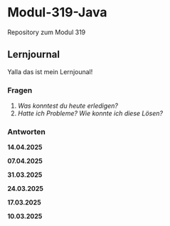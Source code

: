 # Modul-319-Java
Repository zum Modul 319

## Lernjournal

Yalla das ist mein Lernjounal!

### Fragen
1. *Was konntest du heute erledigen?*
2. *Hatte ich Probleme? Wie konnte ich diese Lösen?*

### Antworten

**14.04.2025**

**07.04.2025**

**31.03.2025**

**24.03.2025**

**17.03.2025**

**10.03.2025**
